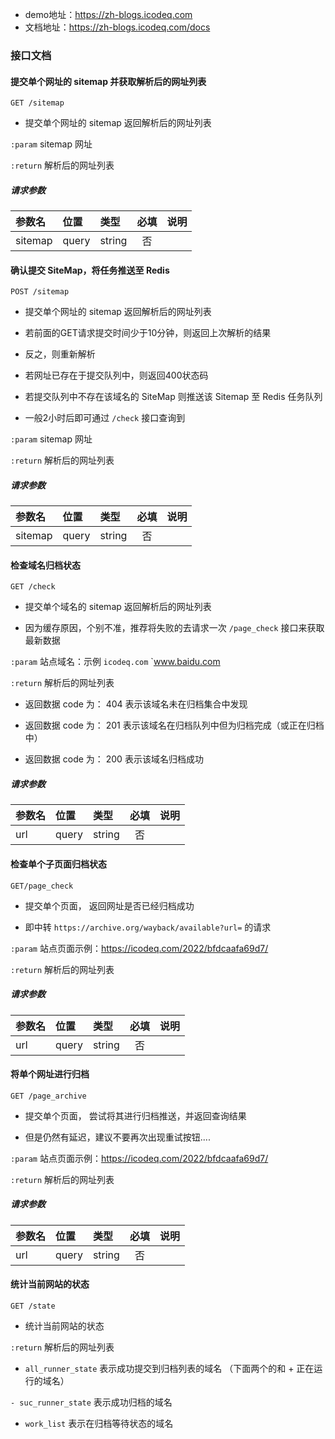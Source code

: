 - demo地址：https://zh-blogs.icodeq.com
- 文档地址：https://zh-blogs.icodeq.com/docs

### 接口文档

#### 提交单个网址的 sitemap 并获取解析后的网址列表

`GET /sitemap`

- 提交单个网址的 sitemap 返回解析后的网址列表

`:param` sitemap 网址

`:return` 解析后的网址列表

##### 请求参数

| 参数名  | 位置  | 类型   | 必填 | 说明 |
| :------ | :---- | :----- | :--: | :--- |
| sitemap | query | string |  否  |      |

#### 确认提交 SiteMap，将任务推送至 Redis

`POST /sitemap`

- 提交单个网址的 sitemap 返回解析后的网址列表

- 若前面的GET请求提交时间少于10分钟，则返回上次解析的结果

- 反之，则重新解析

- 若网址已存在于提交队列中，则返回400状态码

- 若提交队列中不存在该域名的 SiteMap 则推送该 Sitemap 至 Redis 任务队列

- 一般2小时后即可通过 `/check` 接口查询到

`:param` sitemap 网址

`:return` 解析后的网址列表

##### 请求参数

| 参数名  | 位置  | 类型   | 必填 | 说明 |
| :------ | :---- | :----- | :--: | :--- |
| sitemap | query | string |  否  |      |

#### 检查域名归档状态

`GET /check`

- 提交单个域名的 sitemap 返回解析后的网址列表

- 因为缓存原因，个别不准，推荐将失败的去请求一次 `/page_check` 接口来获取最新数据

`:param` 站点域名：示例 `icodeq.com` `www.baidu.com

`:return` 解析后的网址列表

- 返回数据 code 为： 404 表示该域名未在归档集合中发现

- 返回数据 code 为： 201 表示该域名在归档队列中但为归档完成（或正在归档中）

- 返回数据 code 为： 200 表示该域名归档成功

##### 请求参数

| 参数名 | 位置  | 类型   | 必填 | 说明 |
| :----- | :---- | :----- | :--: | :--- |
| url    | query | string |  否  |      |

#### 检查单个子页面归档状态

`GET/page_check`

- 提交单个页面， 返回网址是否已经归档成功

- 即中转 `https://archive.org/wayback/available?url=` 的请求

`:param` 站点页面示例：https://icodeq.com/2022/bfdcaafa69d7/

`:return` 解析后的网址列表

##### 请求参数

| 参数名 | 位置  | 类型   | 必填 | 说明 |
| :----- | :---- | :----- | :--: | :--- |
| url    | query | string |  否  |      |

#### 将单个网址进行归档

`GET /page_archive`

- 提交单个页面， 尝试将其进行归档推送，并返回查询结果

- 但是仍然有延迟，建议不要再次出现重试按钮....

`:param` 站点页面示例：https://icodeq.com/2022/bfdcaafa69d7/

`:return` 解析后的网址列表

##### 请求参数

| 参数名 | 位置  | 类型   | 必填 | 说明 |
| :----- | :---- | :----- | :--: | :--- |
| url    | query | string |  否  |      |

#### 统计当前网站的状态

`GET /state`

- 统计当前网站的状态

`:return` 解析后的网址列表

- `all_runner_state` 表示成功提交到归档列表的域名 （下面两个的和 + 正在运行的域名）

`- suc_runner_state` 表示成功归档的域名

- `work_list` 表示在归档等待状态的域名